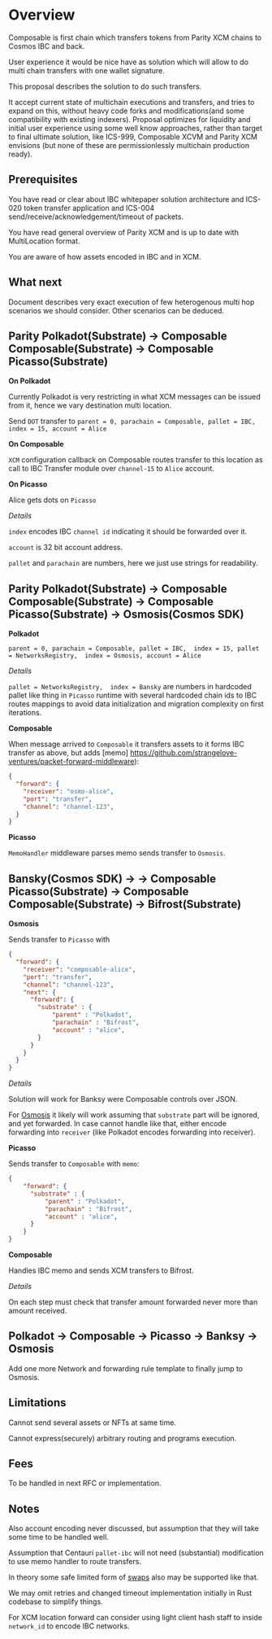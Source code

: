 # Overview

Composable is first chain which transfers tokens from Parity XCM chains to Cosmos IBC and back.

User experience it would be nice have as solution which will allow to do multi chain transfers with one wallet signature.

This proposal describes the solution to do such transfers.

It accept current state of multichain executions and transfers, and tries to expand on this, without heavy code forks and modifications(and some compatibility with existing indexers).
Proposal optimizes for liquidity and initial user experience using some well know approaches, rather than target to final ultimate solution, like ICS-999, Composable XCVM and Parity XCM envisions (but none of these are permissionlessly multichain production ready).

## Prerequisites

You have read or clear about IBC whitepaper solution architecture and ICS-020 token transfer application and ICS-004 send/receive/acknowledgement/timeout of packets.

You have read general overview of Parity XCM and is up to date with MultiLocation format.

You are aware of how assets encoded in IBC and in XCM.

## What next

Document describes very exact execution of few heterogenous multi hop scenarios we should consider.
Other scenarios can be deduced.


## Parity Polkadot(Substrate) -> Composable Composable(Substrate) -> Composable Picasso(Substrate)

**On Polkadot**

Currently Polkadot is very restricting in what XCM messages can be issued from it, hence we vary destination multi location. 

Send `DOT` transfer to `parent = 0, parachain = Composable, pallet = IBC,  index = 15, account = Alice`

**On Composable**

`XCM` configuration callback on Composable routes transfer to this location as call to IBC Transfer module over `channel-15` to `Alice` account.


**On Picasso**

Alice gets dots on `Picasso` 

*Details*

`index` encodes IBC `channel id` indicating it should be forwarded over it. 

`account` is 32 bit account address. 

`pallet` and `parachain` are numbers, here we just use strings for readability. 


## Parity Polkadot(Substrate) -> Composable Composable(Substrate) -> Composable Picasso(Substrate) -> Osmosis(Cosmos SDK)


**Polkadot**

`parent = 0, parachain = Composable, pallet = IBC,  index = 15, pallet = NetworksRegistry,  index = Osmosis, account = Alice`

*Details*

`pallet = NetworksRegistry,  index = Bansky` are numbers in hardcoded pallet like thing in `Picasso` runtime with several hardcoded chain ids to IBC routes mappings to avoid data initialization and migration complexity on first iterations.

**Composable**

When message arrived to `Composable` it transfers assets to it forms IBC transfer as above, but adds [memo]
https://github.com/strangelove-ventures/packet-forward-middleware):

```json
{
  "forward": {
    "receiver": "osmo-alice",
    "port": "transfer",
    "channel": "channel-123",
  }
}
```

**Picasso**

`MemoHandler` middleware parses memo sends transfer to `Osmosis`.


## Bansky(Cosmos SDK) -> ->  Composable Picasso(Substrate) -> Composable Composable(Substrate) -> Bifrost(Substrate) 

**Osmosis**

Sends transfer to `Picasso` with 

```json
{
  "forward": {
    "receiver": "composable-alice",
    "port": "transfer",
    "channel": "channel-123",
    "next": {
      "forward": {
        "substrate" : {
            "parent" : "Polkadot",
            "parachain" : "Bifrost",
            "account" : "alice", 
        }
      }
    }
  }
}
```

*Details*

Solution will work for Banksy were Composable controls over JSON. 

For [Osmosis](https://github.com/osmosis-labs/osmosis/blob/main/cosmwasm/packages/registry/src/registry.rs) it likely will work assuming that `substrate` part will be ignored, and yet forwarded. In case cannot  handle like that, either encode forwarding into `receiver` (like Polkadot encodes forwarding into receiver).


**Picasso**

Sends transfer to `Composable` with `memo`:
```json
{
    "forward": {
      "substrate" : {
          "parent" : "Polkadot",
          "parachain" : "Bifrost",
          "account" : "alice", 
      }
    }
}
```

**Composable**

Handles IBC memo and sends XCM transfers to Bifrost.


*Details*

On each step must check that transfer amount forwarded never more than amount received.

## Polkadot -> Composable -> Picasso -> Banksy -> Osmosis

Add one more Network and forwarding rule template to finally jump to Osmosis.

## Limitations

Cannot send several assets or NFTs at same time. 

Cannot express(securely) arbitrary routing and programs execution.

## Fees

To be handled in next RFC or implementation.

## Notes

Also account encoding never discussed, but assumption that they will take some time to be handled well.

Assumption that Centauri `pallet-ibc` will not need (substantial) modification to use memo handler to route transfers. 

In theory some safe limited form of [swaps](https://github.com/osmosis-labs/osmosis/blob/main/cosmwasm/contracts/crosschain-swaps/src/msg.rs) also may be supported like that.

We may omit retries and changed timeout implementation initially in Rust codebase to simplify things.

For XCM location forward can consider using light client hash staff to inside `network_id` to encode IBC networks. 

